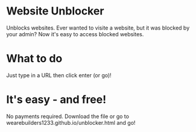 # Website Unblocker
Unblocks websites.
Ever wanted to visite a website, but it was blocked by your admin? Now it's easy to access blocked websites.
# What to do
Just type in a URL then click enter (or go)!
# It's easy - and free!
No payments required. Download the file or go to wearebuilders1233.github.io/unblocker.html and go!

